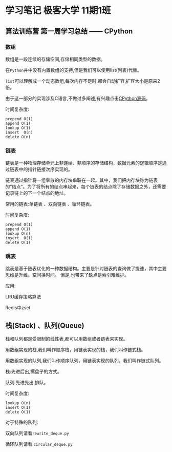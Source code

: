 # 学习笔记 极客大学 11期1班

## 算法训练营 第一周学习总结 —— CPython
### 数组

数组是一段连续的存储空间,存储相同类型的数据。

在`Python`并中没有内置数组的支持,但是我们可以使用list(列表)代替。

`list`可以理解成一个动态数组,每次内存不足时,都会自动扩容,扩容大小是原来2倍。

由于这一部分的实现涉及C语言,不做过多阐述,有兴趣点击[CPython源码](https://github.com/python/cpython/blob/master/Objects/listobject.c )。

时间复杂度:

```
prepend O(1)
append O(1)
lookup O(1)
insert  O(n)
delete O(n)
```

### 链表

链表是一种物理存储单元上非连续、非顺序的存储结构，数据元素的逻辑顺序是通过链表中的指针链接次序实现的。

链表通过指针将一组零散的内存块串联在一起。其中，我们把内存块称为链表的“结点”。为了将所有的结点串起来，每个链表的结点除了存储数据之外，还需要记录链上的下一个结点的地址。

常用的链表:单链表 、双向链表 、循环链表。

时间复杂度:
```
prepend O(1)
append O(1)
lookup O(n)
insert  O(1)
delete O(1)
```

### 跳表

跳表是基于链表优化的一种数据结构。主要是针对链表的查询做了提速，其中主要思维是升维。空间换时间。
但是,也带来了缺点是索引难维护。

应用:

LRU缓存策略算法

Redis中zset

## 栈(Stack) 、队列(Queue)

栈和队列都是受限制的线性表,都可以用数组或者链表来实现。

用数组实现的栈,我们叫作顺序栈，用链表实现的栈，我们叫作链式栈。

用数组实现的队列,我们叫作顺序队列，用链表实现的队列，我们叫作链式队列。

栈:先进后出,摞盘子的方式。

队列:先进先出,排队。

时间复杂度:

```
lookup O(n)
insert O(1)
delete O(1)
```

对于特殊的队列:

双向队列请看`rewrite_deque.py`

循环队列请看 `circular_deque.py`
